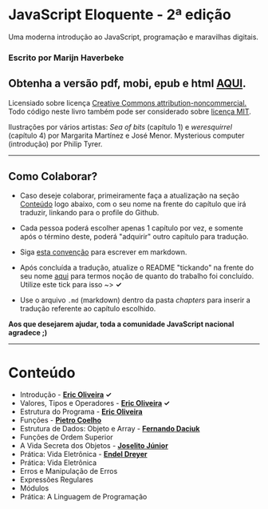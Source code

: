 # JavaScript Eloquente - 2ª edição

Uma moderna introdução ao JavaScript, programação e maravilhas digitais.

### Escrito por **Marijn Haverbeke**

## Obtenha a versão pdf, mobi, epub e html [AQUI](https://leanpub.com/eloquentejavascript).


Licensiado sobre licença [Creative Commons attribution-noncommercial.](http://creativecommons.org/licenses/by-nc/3.0/) Todo código neste livro também pode ser considerado sobre [licença MIT](http://opensource.org/licenses/MIT).

Ilustrações por vários artistas: *Sea of bits* (capítulo 1) e *weresquirrel* (capítulo 4) por Margarita Martínez e José Menor. Mysterious computer (introdução) por Philip Tyrer.

---

## Como Colaborar?

* Caso deseje colaborar, primeiramente faça a atualização na seção [Conteúdo](https://github.com/eoop/eloquente-javascript#conte%C3%BAdo) logo abaixo, com o seu nome na frente do capítulo que irá traduzir, linkando para o profile do Github.

* Cada pessoa poderá escolher apenas 1 capítulo por vez, e somente após o término deste, poderá "adquirir" outro capítulo para tradução.

* Siga [esta convenção](https://gist.github.com/eoop/8507748) para escrever em markdown.

* Após concluída a tradução, atualize o README "tickando" na frente do seu nome [aqui](https://github.com/eoop/eloquente-javascript#conte%C3%BAdo) para termos noção de quanto do trabalho foi concluído. Utilize este tick para isso ~> **✓**

* Use o arquivo `.md` (markdown) dentro da pasta *chapters* para inserir a tradução referente ao capítulo escolhido.


**Aos que desejarem ajudar, toda a comunidade JavaScript nacional agradece ;)**


---

# Conteúdo

* Introdução - **[Eric Oliveira](https://github.com/eoop) ✓**
* Valores, Tipos e Operadores - **[Eric Oliveira](https://github.com/eoop) ✓**
* Estrutura do Programa - **[Eric Oliveira](https://github.com/eoop)**
* Funções - **[Pietro Coelho]()**
* Estrutura de Dados: Objeto e Array - **[Fernando Daciuk](https://github.com/fdaciuk)**
* Funções de Ordem Superior
* A Vida Secreta dos Objetos - **[Joselito Júnior](https://github.com/joselitojunior)**
* Prática: Vida Eletrônica - **[Endel Dreyer](https://github.com/endel)**
* Prática: Vida Eletrônica
* Erros e Manipulação de Erros
* Expressões Regulares
* Módulos
* Prática: A Linguagem de Programação
